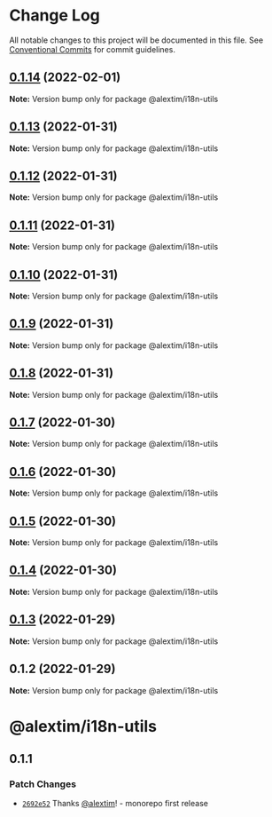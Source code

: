 # Change Log

All notable changes to this project will be documented in this file.
See [Conventional Commits](https://conventionalcommits.org) for commit guidelines.

## [0.1.14](https://github.com/alextim/at-blog/compare/@alextim/i18n-utils@0.1.13...@alextim/i18n-utils@0.1.14) (2022-02-01)

**Note:** Version bump only for package @alextim/i18n-utils





## [0.1.13](https://github.com/alextim/at-blog/compare/@alextim/i18n-utils@0.1.12...@alextim/i18n-utils@0.1.13) (2022-01-31)

**Note:** Version bump only for package @alextim/i18n-utils





## [0.1.12](https://github.com/alextim/at-blog/compare/@alextim/i18n-utils@0.1.11...@alextim/i18n-utils@0.1.12) (2022-01-31)

**Note:** Version bump only for package @alextim/i18n-utils





## [0.1.11](https://github.com/alextim/at-blog/compare/@alextim/i18n-utils@0.1.10...@alextim/i18n-utils@0.1.11) (2022-01-31)

**Note:** Version bump only for package @alextim/i18n-utils





## [0.1.10](https://github.com/alextim/at-blog/compare/@alextim/i18n-utils@0.1.9...@alextim/i18n-utils@0.1.10) (2022-01-31)

**Note:** Version bump only for package @alextim/i18n-utils





## [0.1.9](https://github.com/alextim/at-blog/compare/@alextim/i18n-utils@0.1.8...@alextim/i18n-utils@0.1.9) (2022-01-31)

**Note:** Version bump only for package @alextim/i18n-utils





## [0.1.8](https://github.com/alextim/at-blog/compare/@alextim/i18n-utils@0.1.7...@alextim/i18n-utils@0.1.8) (2022-01-31)

**Note:** Version bump only for package @alextim/i18n-utils





## [0.1.7](https://github.com/alextim/at-blog/compare/@alextim/i18n-utils@0.1.6...@alextim/i18n-utils@0.1.7) (2022-01-30)

**Note:** Version bump only for package @alextim/i18n-utils





## [0.1.6](https://github.com/alextim/at-blog/compare/@alextim/i18n-utils@0.1.5...@alextim/i18n-utils@0.1.6) (2022-01-30)

**Note:** Version bump only for package @alextim/i18n-utils





## [0.1.5](https://github.com/alextim/at-blog/compare/@alextim/i18n-utils@0.1.4...@alextim/i18n-utils@0.1.5) (2022-01-30)

**Note:** Version bump only for package @alextim/i18n-utils





## [0.1.4](https://github.com/alextim/at-blog/compare/@alextim/i18n-utils@0.1.3...@alextim/i18n-utils@0.1.4) (2022-01-30)

**Note:** Version bump only for package @alextim/i18n-utils





## [0.1.3](https://github.com/alextim/at-blog/compare/@alextim/i18n-utils@0.1.2...@alextim/i18n-utils@0.1.3) (2022-01-29)

**Note:** Version bump only for package @alextim/i18n-utils

## 0.1.2 (2022-01-29)

**Note:** Version bump only for package @alextim/i18n-utils

# @alextim/i18n-utils

## 0.1.1

### Patch Changes

- [`2692e52`](https://github.com/alextim/at-blog/commit/2692e524fe2bf10e47e1a4fbd6f7173ca1be3b65) Thanks [@alextim](https://github.com/alextim)! - monorepo first release
